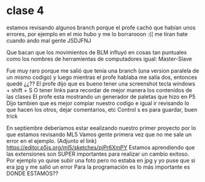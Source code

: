 # clase 4
estamos revisando algunos branch porque el profe cachó que habían unos errores, por ejemplo en el mio hubo y me lo borrarooon :(( me tiran hate cuando ando mal gente JSDJFNJ

Que bacan que los movimientos de BLM influyó en cosas tan puntuales como los nombres de herramientas de computadores igual: Master-Slave

Fue muy raro porque me salió que tenía una branch (una version paralela de un mismo codigo) y luego mientras el profe hablaba me salía dos, entonces quedé ¿¿??
El profe dijo que es bueno tener una screenshot tecla windows + shift + S 
O tener links para recordar de mejor manera los contenidos de las clases
El profe esta mostrando un generador de paletas que hizo en P5 
Dijo tambien que es mejor compiar nuestro codigo e igual ir revisando lo que hacen los otros, dejar comentarios, etc
Control s es para guardar, buen trick

En septiembre deberíamos estar eealizando nuestro primer proyecto por lo que estamos revisando ML5
Vamos gente primera vez que no me sale un error en el ejemplo. (Adjunto el link) https://editor.p5js.org/ml5/sketches/pjPr6XmPY 
Estamos aprendiendo que las extensiones son SUPER importantes para realizar un cambio exitoso. Por ejemplo yo quise subir una foto pero no estaba en jpg y yo puse que si era jpg y me salió un error
Para la programación es lo más importante es DONDE ESTAMOS??
